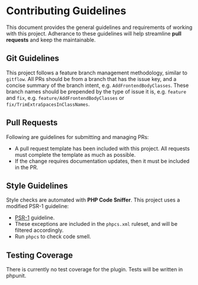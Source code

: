 # Contributing Guidelines

This document provides the general guidelines and requirements of working with this project. Adherance to these guidelines will help streamline **pull requests** and keep the maintainable.

## Git Guidelines

This project follows a feature branch management methodology, similar to `gitflow`. All PRs should be from a branch that has the issue key, and a concise summary of the branch intent, e.g. `AddFrontendBodyClasses`. These branch names should be prepended by the type of issue it is, e.g. `feature` and `fix`, e.g. `feature/AddFrontendBodyClasses` or `fix/TrimExtraSpacesInClassNames`.

## Pull Requests

Following are guidelines for submitting and managing PRs:

* A pull request template has been included with this project. All requests must complete the template as much as possible.
* If the change requires documentation updates, then it must be included in the PR.

## Style Guidelines

Style checks are automated with **PHP Code Sniffer**. This project uses a modified PSR-1 guideline:

* [PSR-1](https://www.php-fig.org/psr/psr-1/) guideline.
* These exceptions are included in the `phpcs.xml` ruleset, and will be filtered accordingly.
* Run `phpcs` to check code smell.

## Testing Coverage

There is currently no test coverage for the plugin. Tests will be written in phpunit.
